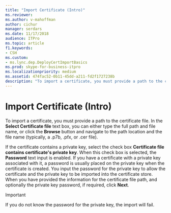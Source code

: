 ```yaml
---
title: "Import Certificate (Intro)"
ms.reviewer: 
ms.author: v-mahoffman
author: cichur
manager: serdars
ms.date: 11/17/2018
audience: ITPro
ms.topic: article
f1.keywords:
- CSH
ms.custom:
- ms.lync.dep.DeployCertImportBasics
ms.prod: skype-for-business-itpro
ms.localizationpriority: medium
ms.assetid: 474fac52-0b11-45dd-a211-fd2f1727238b
description: "To import a certificate, you must provide a path to the certificate file. In the Select Certificate file text box, you can either type the full path and file name, or click the Browse button and navigate to the path location and the file name (typically, a .p7b, .pfx, or .cer file)."
---
```


# Import Certificate (Intro)
 
To import a certificate, you must provide a path to the certificate file. In the **Select Certificate file** text box, you can either type the full path and file name, or click the **Browse** button and navigate to the path location and the file name (typically, a .p7b, .pfx, or .cer file).
  
If the certificate contains a private key, select the check box **Certificate file contains certificate's private key**. When this check box is selected, the **Password** text input is enabled. If you have a certificate with a private key associated with it, a password is usually placed on the private key when the certificate is created. You input the password for the private key to allow the certificate and the private key to be imported into the certificate store. When you have provided the information for the certificate file path, and optionally the private key password, if required, click **Next**.
  
> [!IMPORTANT]
> If you do not know the password for the private key, the import will fail. 
  

